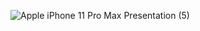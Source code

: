 ![Apple iPhone 11 Pro Max Presentation (5)](https://user-images.githubusercontent.com/44638560/232173249-ff6d8117-61c4-4726-98f8-34111c43dba1.png)
